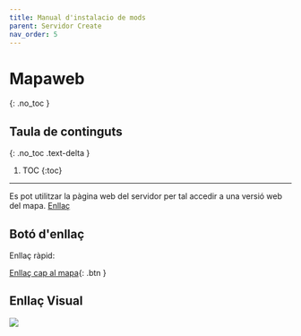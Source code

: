 ```yaml
---
title: Manual d'instalacio de mods
parent: Servidor Create
nav_order: 5
---
```


# Mapaweb
{: .no_toc }

## Taula de continguts
{: .no_toc .text-delta }

1. TOC
{:toc}

---

Es pot utilitzar la pàgina web del servidor per tal accedir a una versió web del mapa. [Enllaç](http://vanilla.megacat.cat)

## Botó d'enllaç

Enllaç ràpid:

[Enllaç cap al mapa](http://vanilla.megacat.cat){: .btn }

## Enllaç Visual

![](http://vanilla.megacat.cat)

